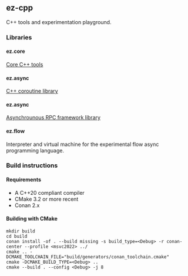 ## ez-cpp
C++ tools and experimentation playground.

### Libraries
#### ez.core
[Core C++ tools](src/libs/core/README.md)

#### ez.async
[C++ coroutine library](src/libs/async/README.md)

#### ez.async
[Asynchrounous RPC framework library](src/libs/rpc/README.md)

#### ez.flow
Interpreter and virtual machine for the experimental flow async programming language.
### Build instructions
#### Requirements
* A C++20 compliant compiler
* CMake 3.2 or more recent
* Conan 2.x 

#### Building with CMake

```
mkdir build
cd build
conan install -of . --build missing -s build_type=<Debug> -r conan-center --profile <msvc2022> ../
cmake .. -DCMAKE_TOOLCHAIN_FILE="build/generators/conan_toolchain.cmake"
cmake -DCMAKE_BUILD_TYPE=<Debug> ..
cmake --build . --config <Debug> -j 8
```




